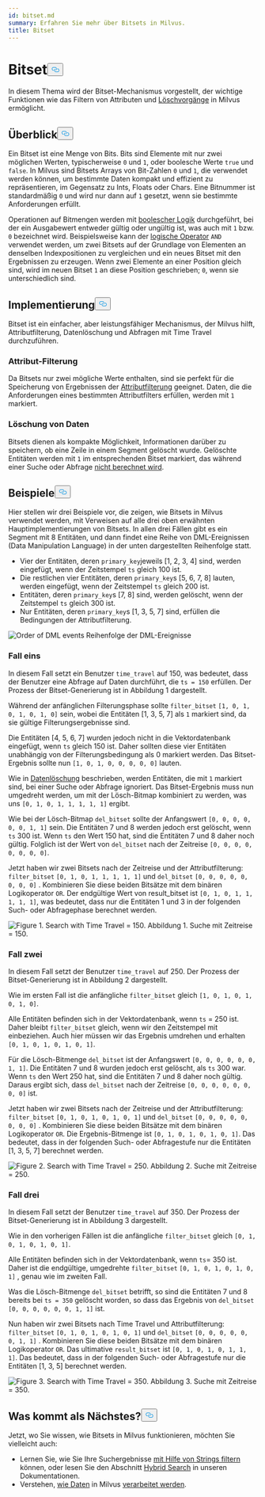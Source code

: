 ```yaml
---
id: bitset.md
summary: Erfahren Sie mehr über Bitsets in Milvus.
title: Bitset
---
```

<h1 id="Bitset" class="common-anchor-header">Bitset<button data-href="#Bitset" class="anchor-icon" translate="no">
      <svg translate="no"
        aria-hidden="true"
        focusable="false"
        height="20"
        version="1.1"
        viewBox="0 0 16 16"
        width="16"
      >
        <path
          fill="#0092E4"
          fill-rule="evenodd"
          d="M4 9h1v1H4c-1.5 0-3-1.69-3-3.5S2.55 3 4 3h4c1.45 0 3 1.69 3 3.5 0 1.41-.91 2.72-2 3.25V8.59c.58-.45 1-1.27 1-2.09C10 5.22 8.98 4 8 4H4c-.98 0-2 1.22-2 2.5S3 9 4 9zm9-3h-1v1h1c1 0 2 1.22 2 2.5S13.98 12 13 12H9c-.98 0-2-1.22-2-2.5 0-.83.42-1.64 1-2.09V6.25c-1.09.53-2 1.84-2 3.25C6 11.31 7.55 13 9 13h4c1.45 0 3-1.69 3-3.5S14.5 6 13 6z"
        ></path>
      </svg>
    </button></h1><p>In diesem Thema wird der Bitset-Mechanismus vorgestellt, der wichtige Funktionen wie das Filtern von Attributen und <a href="https://milvus.io/blog/2022-02-07-how-milvus-deletes-streaming-data-in-distributed-cluster.md">Löschvorgänge</a> in Milvus ermöglicht.</p>
<h2 id="Overview" class="common-anchor-header">Überblick<button data-href="#Overview" class="anchor-icon" translate="no">
      <svg translate="no"
        aria-hidden="true"
        focusable="false"
        height="20"
        version="1.1"
        viewBox="0 0 16 16"
        width="16"
      >
        <path
          fill="#0092E4"
          fill-rule="evenodd"
          d="M4 9h1v1H4c-1.5 0-3-1.69-3-3.5S2.55 3 4 3h4c1.45 0 3 1.69 3 3.5 0 1.41-.91 2.72-2 3.25V8.59c.58-.45 1-1.27 1-2.09C10 5.22 8.98 4 8 4H4c-.98 0-2 1.22-2 2.5S3 9 4 9zm9-3h-1v1h1c1 0 2 1.22 2 2.5S13.98 12 13 12H9c-.98 0-2-1.22-2-2.5 0-.83.42-1.64 1-2.09V6.25c-1.09.53-2 1.84-2 3.25C6 11.31 7.55 13 9 13h4c1.45 0 3-1.69 3-3.5S14.5 6 13 6z"
        ></path>
      </svg>
    </button></h2><p>Ein Bitset ist eine Menge von Bits. Bits sind Elemente mit nur zwei möglichen Werten, typischerweise <code translate="no">0</code> und <code translate="no">1</code>, oder boolesche Werte <code translate="no">true</code> und <code translate="no">false</code>. In Milvus sind Bitsets Arrays von Bit-Zahlen <code translate="no">0</code> und <code translate="no">1</code>, die verwendet werden können, um bestimmte Daten kompakt und effizient zu repräsentieren, im Gegensatz zu Ints, Floats oder Chars. Eine Bitnummer ist standardmäßig <code translate="no">0</code> und wird nur dann auf <code translate="no">1</code> gesetzt, wenn sie bestimmte Anforderungen erfüllt.</p>
<p>Operationen auf Bitmengen werden mit <a href="/docs/de/boolean.md">boolescher Logik</a> durchgeführt, bei der ein Ausgabewert entweder gültig oder ungültig ist, was auch mit <code translate="no">1</code> bzw. <code translate="no">0</code> bezeichnet wird. Beispielsweise kann der <a href="https://milvus.io/docs/v2.1.x/boolean.md#Logical-operators">logische Operator</a> <code translate="no">AND</code> verwendet werden, um zwei Bitsets auf der Grundlage von Elementen an denselben Indexpositionen zu vergleichen und ein neues Bitset mit den Ergebnissen zu erzeugen. Wenn zwei Elemente an einer Position gleich sind, wird im neuen Bitset <code translate="no">1</code> an diese Position geschrieben; <code translate="no">0</code>, wenn sie unterschiedlich sind.</p>
<h2 id="Implementation" class="common-anchor-header">Implementierung<button data-href="#Implementation" class="anchor-icon" translate="no">
      <svg translate="no"
        aria-hidden="true"
        focusable="false"
        height="20"
        version="1.1"
        viewBox="0 0 16 16"
        width="16"
      >
        <path
          fill="#0092E4"
          fill-rule="evenodd"
          d="M4 9h1v1H4c-1.5 0-3-1.69-3-3.5S2.55 3 4 3h4c1.45 0 3 1.69 3 3.5 0 1.41-.91 2.72-2 3.25V8.59c.58-.45 1-1.27 1-2.09C10 5.22 8.98 4 8 4H4c-.98 0-2 1.22-2 2.5S3 9 4 9zm9-3h-1v1h1c1 0 2 1.22 2 2.5S13.98 12 13 12H9c-.98 0-2-1.22-2-2.5 0-.83.42-1.64 1-2.09V6.25c-1.09.53-2 1.84-2 3.25C6 11.31 7.55 13 9 13h4c1.45 0 3-1.69 3-3.5S14.5 6 13 6z"
        ></path>
      </svg>
    </button></h2><p>Bitset ist ein einfacher, aber leistungsfähiger Mechanismus, der Milvus hilft, Attributfilterung, Datenlöschung und Abfragen mit Time Travel durchzuführen.</p>
<h3 id="Attribute-filtering" class="common-anchor-header">Attribut-Filterung</h3><p>Da Bitsets nur zwei mögliche Werte enthalten, sind sie perfekt für die Speicherung von Ergebnissen der <a href="https://milvus.io/docs/v2.1.x/hybridsearch.md">Attributfilterung</a> geeignet. Daten, die die Anforderungen eines bestimmten Attributfilters erfüllen, werden mit <code translate="no">1</code> markiert.</p>
<h3 id="Data-deletion" class="common-anchor-header">Löschung von Daten</h3><p>Bitsets dienen als kompakte Möglichkeit, Informationen darüber zu speichern, ob eine Zeile in einem Segment gelöscht wurde. Gelöschte Entitäten werden mit <code translate="no">1</code> im entsprechenden Bitset markiert, das während einer Suche oder Abfrage <a href="https://milvus.io/blog/deleting-data-in-milvus.md">nicht berechnet wird</a>.</p>
<h2 id="Examples" class="common-anchor-header">Beispiele<button data-href="#Examples" class="anchor-icon" translate="no">
      <svg translate="no"
        aria-hidden="true"
        focusable="false"
        height="20"
        version="1.1"
        viewBox="0 0 16 16"
        width="16"
      >
        <path
          fill="#0092E4"
          fill-rule="evenodd"
          d="M4 9h1v1H4c-1.5 0-3-1.69-3-3.5S2.55 3 4 3h4c1.45 0 3 1.69 3 3.5 0 1.41-.91 2.72-2 3.25V8.59c.58-.45 1-1.27 1-2.09C10 5.22 8.98 4 8 4H4c-.98 0-2 1.22-2 2.5S3 9 4 9zm9-3h-1v1h1c1 0 2 1.22 2 2.5S13.98 12 13 12H9c-.98 0-2-1.22-2-2.5 0-.83.42-1.64 1-2.09V6.25c-1.09.53-2 1.84-2 3.25C6 11.31 7.55 13 9 13h4c1.45 0 3-1.69 3-3.5S14.5 6 13 6z"
        ></path>
      </svg>
    </button></h2><p>Hier stellen wir drei Beispiele vor, die zeigen, wie Bitsets in Milvus verwendet werden, mit Verweisen auf alle drei oben erwähnten Hauptimplementierungen von Bitsets. In allen drei Fällen gibt es ein Segment mit 8 Entitäten, und dann findet eine Reihe von DML-Ereignissen (Data Manipulation Language) in der unten dargestellten Reihenfolge statt.</p>
<ul>
<li>Vier der Entitäten, deren <code translate="no">primary_key</code>jeweils [1, 2, 3, 4] sind, werden eingefügt, wenn der Zeitstempel <code translate="no">ts</code> gleich 100 ist.</li>
<li>Die restlichen vier Entitäten, deren <code translate="no">primary_key</code>s [5, 6, 7, 8] lauten, werden eingefügt, wenn der Zeitstempel <code translate="no">ts</code> gleich 200 ist.</li>
<li>Entitäten, deren <code translate="no">primary_key</code>s [7, 8] sind, werden gelöscht, wenn der Zeitstempel <code translate="no">ts</code> gleich 300 ist.</li>
<li>Nur Entitäten, deren <code translate="no">primary_key</code>s [1, 3, 5, 7] sind, erfüllen die Bedingungen der Attributfilterung.</li>
</ul>
<p>
  
   <span class="img-wrapper"> <img translate="no" src="/docs/v2.6.x/assets/bitset_0.svg" alt="Order of DML events" class="doc-image" id="order-of-dml-events" />
   </span> <span class="img-wrapper"> <span>Reihenfolge der DML-Ereignisse</span> </span></p>
<h3 id="Case-one" class="common-anchor-header">Fall eins</h3><p>In diesem Fall setzt ein Benutzer <code translate="no">time_travel</code> auf 150, was bedeutet, dass der Benutzer eine Abfrage auf Daten durchführt, die <code translate="no">ts = 150</code> erfüllen. Der Prozess der Bitset-Generierung ist in Abbildung 1 dargestellt.</p>
<p>Während der anfänglichen Filterungsphase sollte <code translate="no">filter_bitset</code> <code translate="no">[1, 0, 1, 0, 1, 0, 1, 0]</code> sein, wobei die Entitäten [1, 3, 5, 7] als <code translate="no">1</code> markiert sind, da sie gültige Filterungsergebnisse sind.</p>
<p>Die Entitäten [4, 5, 6, 7] wurden jedoch nicht in die Vektordatenbank eingefügt, wenn <code translate="no">ts</code> gleich 150 ist. Daher sollten diese vier Entitäten unabhängig von der Filterungsbedingung als 0 markiert werden. Das Bitset-Ergebnis sollte nun <code translate="no">[1, 0, 1, 0, 0, 0, 0, 0]</code> lauten.</p>
<p>Wie in <a href="#data-deletion">Datenlöschung</a> beschrieben, werden Entitäten, die mit <code translate="no">1</code> markiert sind, bei einer Suche oder Abfrage ignoriert. Das Bitset-Ergebnis muss nun umgedreht werden, um mit der Lösch-Bitmap kombiniert zu werden, was uns <code translate="no">[0, 1, 0, 1, 1, 1, 1, 1]</code> ergibt.</p>
<p>Wie bei der Lösch-Bitmap <code translate="no">del_bitset</code> sollte der Anfangswert <code translate="no">[0, 0, 0, 0, 0, 0, 1, 1]</code> sein. Die Entitäten 7 und 8 werden jedoch erst gelöscht, wenn <code translate="no">ts</code> 300 ist. Wenn <code translate="no">ts</code> den Wert 150 hat, sind die Entitäten 7 und 8 daher noch gültig. Folglich ist der Wert von <code translate="no">del_bitset</code> nach der Zeitreise <code translate="no">[0, 0, 0, 0, 0, 0, 0, 0]</code>.</p>
<p>Jetzt haben wir zwei Bitsets nach der Zeitreise und der Attributfilterung: <code translate="no">filter_bitset</code> <code translate="no">[0, 1, 0, 1, 1, 1, 1, 1]</code> und <code translate="no">del_bitset</code> <code translate="no">[0, 0, 0, 0, 0, 0, 0, 0]</code> .  Kombinieren Sie diese beiden Bitsätze mit dem binären Logikoperator <code translate="no">OR</code>. Der endgültige Wert von result_bitset ist <code translate="no">[0, 1, 0, 1, 1, 1, 1, 1]</code>, was bedeutet, dass nur die Entitäten 1 und 3 in der folgenden Such- oder Abfragephase berechnet werden.</p>
<p>
 <span class="img-wrapper">
   <img translate="no" src="/docs/v2.6.x/assets/bitset_1.jpg" alt="Figure 1. Search with Time Travel = 150." class="doc-image" id="figure-1.-search-with-time-travel-=-150." />
   <span>Abbildung 1. Suche mit Zeitreise = 150</span>. </span></p>
<h3 id="Case-two" class="common-anchor-header">Fall zwei</h3><p>In diesem Fall setzt der Benutzer <code translate="no">time_travel</code> auf 250. Der Prozess der Bitset-Generierung ist in Abbildung 2 dargestellt.</p>
<p>Wie im ersten Fall ist die anfängliche <code translate="no">filter_bitset</code> gleich <code translate="no">[1, 0, 1, 0, 1, 0, 1, 0]</code>.</p>
<p>Alle Entitäten befinden sich in der Vektordatenbank, wenn <code translate="no">ts</code> = 250 ist. Daher bleibt <code translate="no">filter_bitset</code> gleich, wenn wir den Zeitstempel mit einbeziehen. Auch hier müssen wir das Ergebnis umdrehen und erhalten <code translate="no">[0, 1, 0, 1, 0, 1, 0, 1]</code>.</p>
<p>Für die Lösch-Bitmenge <code translate="no">del_bitset</code> ist der Anfangswert <code translate="no">[0, 0, 0, 0, 0, 0, 1, 1]</code>. Die Entitäten 7 und 8 wurden jedoch erst gelöscht, als <code translate="no">ts</code> 300 war. Wenn <code translate="no">ts</code> den Wert 250 hat, sind die Entitäten 7 und 8 daher noch gültig. Daraus ergibt sich, dass <code translate="no">del_bitset</code> nach der Zeitreise <code translate="no">[0, 0, 0, 0, 0, 0, 0, 0]</code> ist.</p>
<p>Jetzt haben wir zwei Bitsets nach der Zeitreise und der Attributfilterung: <code translate="no">filter_bitset</code> <code translate="no">[0, 1, 0, 1, 0, 1, 0, 1]</code> und <code translate="no">del_bitset</code> <code translate="no">[0, 0, 0, 0, 0, 0, 0, 0]</code> . Kombinieren Sie diese beiden Bitsätze mit dem binären Logikoperator <code translate="no">OR</code>. Die Ergebnis-Bitmenge ist <code translate="no">[0, 1, 0, 1, 0, 1, 0, 1]</code>. Das bedeutet, dass in der folgenden Such- oder Abfragestufe nur die Entitäten [1, 3, 5, 7] berechnet werden.</p>
<p>
 <span class="img-wrapper">
   <img translate="no" src="/docs/v2.6.x/assets/bitset_2.jpg" alt="Figure 2. Search with Time Travel = 250." class="doc-image" id="figure-2.-search-with-time-travel-=-250." />
   <span>Abbildung 2. Suche mit Zeitreise = 250</span>. </span></p>
<h3 id="Case-three" class="common-anchor-header">Fall drei</h3><p>In diesem Fall setzt der Benutzer <code translate="no">time_travel</code> auf 350. Der Prozess der Bitset-Generierung ist in Abbildung 3 dargestellt.</p>
<p>Wie in den vorherigen Fällen ist die anfängliche <code translate="no">filter_bitset</code> gleich <code translate="no">[0, 1, 0, 1, 0, 1, 0, 1]</code>.</p>
<p>Alle Entitäten befinden sich in der Vektordatenbank, wenn <code translate="no">ts</code>= 350 ist. Daher ist die endgültige, umgedrehte <code translate="no">filter_bitset</code> <code translate="no">[0, 1, 0, 1, 0, 1, 0, 1]</code> , genau wie im zweiten Fall.</p>
<p>Was die Lösch-Bitmenge <code translate="no">del_bitset</code> betrifft, so sind die Entitäten 7 und 8 bereits bei <code translate="no">ts = 350</code> gelöscht worden, so dass das Ergebnis von <code translate="no">del_bitset</code> <code translate="no">[0, 0, 0, 0, 0, 0, 1, 1]</code> ist.</p>
<p>Nun haben wir zwei Bitsets nach Time Travel und Attributfilterung: <code translate="no">filter_bitset</code> <code translate="no">[0, 1, 0, 1, 0, 1, 0, 1]</code> und <code translate="no">del_bitset</code> <code translate="no">[0, 0, 0, 0, 0, 0, 1, 1]</code> .  Kombinieren Sie diese beiden Bitsätze mit dem binären Logikoperator <code translate="no">OR</code>. Das ultimative <code translate="no">result_bitset</code> ist <code translate="no">[0, 1, 0, 1, 0, 1, 1, 1]</code>. Das bedeutet, dass in der folgenden Such- oder Abfragestufe nur die Entitäten [1, 3, 5] berechnet werden.</p>
<p>
 <span class="img-wrapper">
   <img translate="no" src="/docs/v2.6.x/assets/bitset_3.jpg" alt="Figure 3. Search with Time Travel = 350." class="doc-image" id="figure-3.-search-with-time-travel-=-350." />
   <span>Abbildung 3. Suche mit Zeitreise = 350</span>. </span></p>
<h2 id="Whats-next" class="common-anchor-header">Was kommt als Nächstes?<button data-href="#Whats-next" class="anchor-icon" translate="no">
      <svg translate="no"
        aria-hidden="true"
        focusable="false"
        height="20"
        version="1.1"
        viewBox="0 0 16 16"
        width="16"
      >
        <path
          fill="#0092E4"
          fill-rule="evenodd"
          d="M4 9h1v1H4c-1.5 0-3-1.69-3-3.5S2.55 3 4 3h4c1.45 0 3 1.69 3 3.5 0 1.41-.91 2.72-2 3.25V8.59c.58-.45 1-1.27 1-2.09C10 5.22 8.98 4 8 4H4c-.98 0-2 1.22-2 2.5S3 9 4 9zm9-3h-1v1h1c1 0 2 1.22 2 2.5S13.98 12 13 12H9c-.98 0-2-1.22-2-2.5 0-.83.42-1.64 1-2.09V6.25c-1.09.53-2 1.84-2 3.25C6 11.31 7.55 13 9 13h4c1.45 0 3-1.69 3-3.5S14.5 6 13 6z"
        ></path>
      </svg>
    </button></h2><p>Jetzt, wo Sie wissen, wie Bitsets in Milvus funktionieren, möchten Sie vielleicht auch:</p>
<ul>
<li>Lernen Sie, wie Sie Ihre Suchergebnisse <a href="https://milvus.io/blog/2022-08-08-How-to-use-string-data-to-empower-your-similarity-search-applications.md">mit Hilfe von Strings filtern</a> können, oder lesen Sie den Abschnitt <a href="https://milvus.io/docs/hybridsearch.md">Hybrid Search</a> in unseren Dokumentationen.</li>
<li>Verstehen, <a href="https://milvus.io/docs/v2.1.x/data_processing.md">wie Daten</a> in Milvus <a href="https://milvus.io/docs/v2.1.x/data_processing.md">verarbeitet werden</a>.</li>
</ul>
